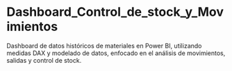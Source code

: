 # Dashboard_Control_de_stock_y_Movimientos
Dashboard de datos históricos de materiales en Power BI, utilizando medidas DAX y modelado de datos, enfocado en el análisis de movimientos, salidas y control de stock.
